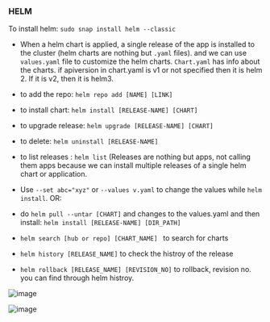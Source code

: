 ### HELM

To install helm: `sudo snap install helm --classic`

- When a helm chart is applied, a single release of the app is installed to the cluster (helm charts are nothing but `.yaml` files). and we can use `values.yaml` file to customize the helm charts. `Chart.yaml` has info about the charts. if apiversion in chart.yaml is v1 or not specified then it is helm 2. If it is v2, then it is helm3.

- to add the repo: `helm repo add [NAME] [LINK]`
- to install chart: `helm install [RELEASE-NAME] [CHART]`
- to upgrade release: `helm upgrade [RELEASE-NAME] [CHART]`
- to delete: `helm uninstall [RELEASE-NAME]`
- to list releases : `helm list` (Releases are nothing but apps, not calling them apps because we can install multiple releases of a single helm chart or application.
- Use `--set abc="xyz"` or `--values v.yaml` to change the values while `helm install`. OR:
- do `helm pull --untar [CHART]` and changes to the values.yaml and then install: `helm install [RELEASE-NAME] [DIR_PATH]`
-  `helm search [hub or repo] [CHART_NAME] ` to search for charts
-  `helm history [RELEASE_NAME]` to check the histroy of the release
-  `helm rollback [RELEASE_NAME] [REVISION_NO]` to rollback, revision no. you can find through helm histroy.

![image](https://github.com/user-attachments/assets/65810fa2-61c4-47b6-b5a8-6576f0bac018)

![image](https://github.com/user-attachments/assets/7a4f91c9-c6b9-4261-8168-93fc005ef3cb)
